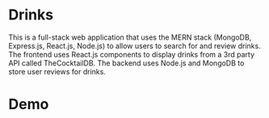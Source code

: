 # Drinks

This is a full-stack web application that uses the MERN stack (MongoDB, Express.js, React.js, Node.js) to allow users to search for and review drinks. The frontend uses React.js components to display drinks from a 3rd party API called TheCocktailDB. The backend uses Node.js and MongoDB to store user reviews for drinks.

# Demo

